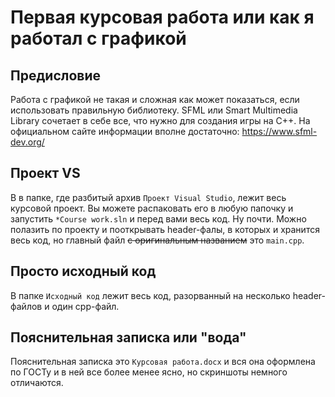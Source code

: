 # Первая курсовая работа или как я работал с графикой

## Предисловие
Работа с графикой не такая и сложная как может показаться, если использовать правильную библиотеку. SFML или Smart Multimedia Library сочетает в себе все, что нужно для создания игры на С++. На официальном сайте информации вполне достаточно: https://www.sfml-dev.org/

## Проект VS
В в папке, где разбитый архив `Проект Visual Studio`, лежит весь курсовой проект. Вы можете распаковать его в любую папочку и запустить `*Course work.sln` и перед вами весь код. Ну почти. Можно полазить по проекту и пооткрывать header-фалы, в которых и хранится весь код, но  главный файл ~~с оригинальным названием~~ это `main.cpp`.

## Просто исходный код
В папке `Исходный код` лежит весь код, разорванный на несколько header-файлов и один cpp-файл.

## Пояснительная записка или "вода"
Пояснительная записка это `Курсовая работа.docx` и вся она оформлена по ГОСТу и в ней все более менее ясно, но скриншоты немного отличаются.
